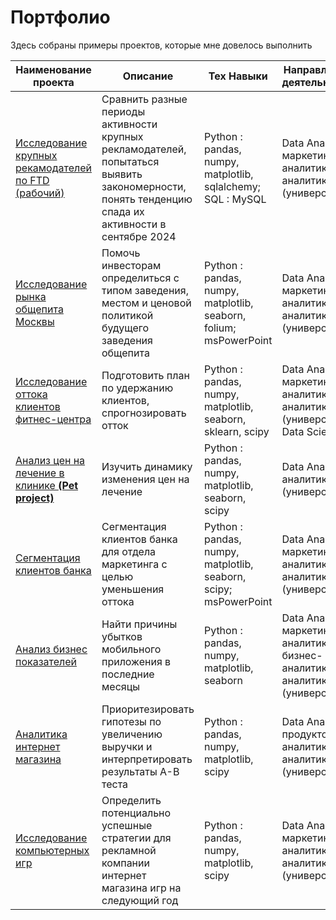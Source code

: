 # Портфолио

Здесь собраны примеры проектов, которые мне довелось выполнить

| Наименование проекта                 | Описание                                                             | Тех Навыки                                                | Направление деятельности                            |
| -------------------------------------------------------------- | ---------------------------------------------------------------------- | ------------------------------------------------------------ | ---------------------------------- |
| [Исследование крупных рекамодателей по FTD (рабочий)](https://github.com/Radikdpm55/Projects/tree/main/%D0%98%D1%81%D1%81%D0%BB%D0%B5%D0%B4%D0%BE%D0%B2%D0%B0%D0%BD%D0%B8%D0%B5%20%D0%BA%D1%80%D1%83%D0%BF%D0%BD%D1%8B%D1%85%20%D1%80%D0%B5%D0%BA%D0%B0%D0%BC%D0%BE%D0%B4%D0%B0%D1%82%D0%B5%D0%BB%D0%B5%D0%B9%20%D0%BF%D0%BE%20FTD) | Сравнить разные периоды активности крупных рекламодателей, попытаться выявить закономерности, понять тенденцию спада их активности в сентябре 2024 | Python : pandas, numpy, matplotlib, sqlalchemy; SQL : MySQL | Data Analyst, маркетинг-аналитик, аналитик (универсал) |
| [Исследование рынка общепита Москвы](https://github.com/Radikdpm55/Projects/tree/main/Catering%20Market) | Помочь инвесторам определиться с типом заведения, местом и ценовой политикой будущего заведения общепита | Python : pandas, numpy, matplotlib, seaborn, folium; msPowerPoint       | Data Analyst, маркетинг-аналитик, аналитик (универсал) |
| [Исследование оттока клиентов фитнес-центра](https://github.com/Radikdpm55/Projects/tree/main/Churn%20Analisys%20(ML)) | Подготовить план по удержанию клиентов, спрогнозировать отток | Python : pandas, numpy, matplotlib, seaborn, sklearn, scipy       | Data Analyst, маркетинг-аналитик, аналитик (универсал), Data Scientist |
| [Анализ цен на лечение в клинике __(Pet project)__](https://github.com/Radikdpm55/Projects/tree/main/Price%20of%20treatment) | Изучить динамику изменения цен на лечение | Python : pandas, numpy, matplotlib, seaborn, scipy       | Data Analyst,  аналитик (универсал) |
| [Сегментация клиентов банка](https://github.com/Radikdpm55/Projects/tree/main/Bank%20Segmentation) | Сегментация клиентов банка для отдела маркетинга с целью уменьшения оттока | Python : pandas, numpy, matplotlib, seaborn, scipy; msPowerPoint       | Data Analyst, маркетинг-аналитик, аналитик (универсал) |
| [Анализ бизнес показателей](https://github.com/Radikdpm55/Projects/tree/main/Unit%20Economic) | Найти причины убытков мобильного приложения в последние месяцы | Python : pandas, numpy, matplotlib, seaborn       | Data Analyst, маркетинг-аналитик, бизнес-аналитик, аналитик (универсал) |
| [Аналитика интернет магазина](https://github.com/Radikdpm55/Projects/tree/main/A-B%20Test%20analisys) | Приоритезировать гипотезы по увеличению выручки и интерпретировать результаты A-B теста | Python : pandas, numpy, matplotlib, scipy       | Data Analyst, продуктовый аналитик, аналитик (универсал) |
| [Исследование компьютерных игр](https://github.com/Radikdpm55/Projects/tree/main/Games%20research) | Определить потенциально успешные стратегии для рекламной компании интернет магазина игр на следующий год | Python : pandas, numpy, matplotlib, scipy       | Data Analyst, маркетинг-аналитик, аналитик (универсал) |

